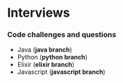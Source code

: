 # Interviews

### Code challenges and questions

- Java (**java branch**)
- Python (**python branch**)
- Elixir (**elixir branch**)
- Javascript (**javascript branch**)

